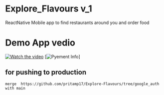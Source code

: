 # Explore_Flavours  v_1
ReactNative Mobile app to find restaurants around you and order food
# Demo App vedio
[![Watch the video](https://imgur.com/CGlxmL3.png)](https://www.youtube.com/watch?v=kNj2q_9Ih1U)
[![Pyement Info](https://imgur.com/noayhQ9.png)]
## for pushing to production
```
merge  https://github.com/pritamp17/Explore-Flavours/tree/google_auth  with main 
```

